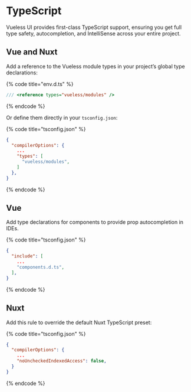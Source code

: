 # TypeScript

Vueless UI provides first-class TypeScript support, ensuring you get full type safety, autocompletion, and IntelliSense across your entire project.

## Vue and Nuxt

Add a reference to the Vueless module types in your project’s global type declarations:

{% code title="env.d.ts" %}
```typescript
/// <reference types="vueless/modules" />
```
{% endcode %}

&#x20;Or define them directly in your `tsconfig.json`:

{% code title="tsconfig.json" %}
```json
{
  "compilerOptions": {
    ...
    "types": [
      "vueless/modules",
    ]
  },
}
```
{% endcode %}

## Vue

Add type declarations for components to provide prop autocompletion in IDEs.

{% code title="tsconfig.json" %}
```json
{
  "include": [
    ...
    "components.d.ts",
  ],
}
```
{% endcode %}

## Nuxt

Add this rule to override the default Nuxt TypeScript preset:

{% code title="tsconfig.json" %}
```json
{
  "compilerOptions": {
    ...
    "noUncheckedIndexedAccess": false,
  }
}
```
{% endcode %}

